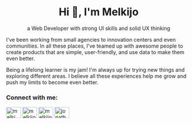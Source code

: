 <h1 align="center">Hi 👋, I'm Melkijo</h1>
<p align="center">a Web Developer with strong UI skills and solid UX thinking</p>
<p align="left">I've been working from small agencies to innovation centers and even communities. In all these places, I've teamed up with awesome people to create products that are simple, user-friendly, and use data to make them even better.</p>
<p align="left">Being a lifelong learner is my jam! I'm always up for trying new things and exploring different areas. I believe all these experiences help me grow and push my limits to become even better.</p>
<h3 align="left">Connect with me:</h3>
<p align="left">
<a href="https://linkedin.com/in/melki-jonathan" target="blank"><img align="center" src="https://raw.githubusercontent.com/rahuldkjain/github-profile-readme-generator/master/src/images/icons/Social/linked-in-alt.svg" alt="melki jonathan" height="30" width="40" /></a>
<a href="https://instagram.com/melkijo" target="blank"><img align="center" src="https://raw.githubusercontent.com/rahuldkjain/github-profile-readme-generator/master/src/images/icons/Social/instagram.svg" alt="melkijo" height="30" width="40" /></a>
<a href="https://dribbble.com/melkijo" target="blank"><img align="center" src="https://raw.githubusercontent.com/rahuldkjain/github-profile-readme-generator/master/src/images/icons/Social/dribbble.svg" alt="melkijo" height="30" width="40" /></a>
<a href="https://www.behance.net/jonathanandaraa" target="blank"><img align="center" src="https://raw.githubusercontent.com/rahuldkjain/github-profile-readme-generator/master/src/images/icons/Social/behance.svg" alt="jonathanandaraa" height="30" width="40" /></a>
</p>

